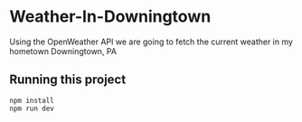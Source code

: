 # Weather-In-Downingtown
Using the OpenWeather API we are going to fetch the current weather in my hometown Downingtown, PA

## Running this project 
```
npm install
npm run dev
```